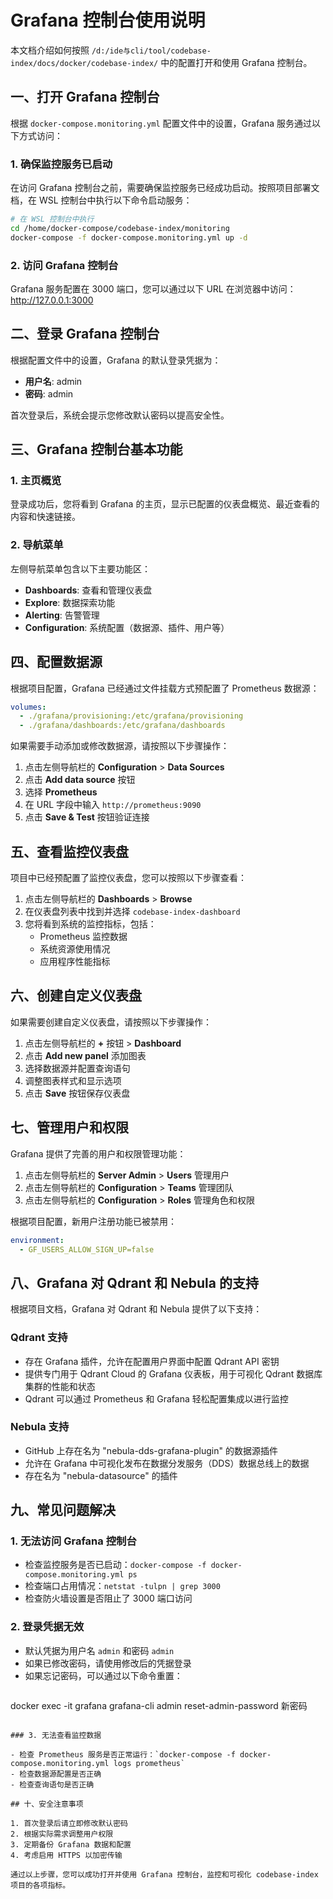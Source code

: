 # Grafana 控制台使用说明

本文档介绍如何按照 `/d:/ide与cli/tool/codebase-index/docs/docker/codebase-index/` 中的配置打开和使用 Grafana 控制台。

## 一、打开 Grafana 控制台

根据 `docker-compose.monitoring.yml` 配置文件中的设置，Grafana 服务通过以下方式访问：

### 1. 确保监控服务已启动

在访问 Grafana 控制台之前，需要确保监控服务已经成功启动。按照项目部署文档，在 WSL 控制台中执行以下命令启动服务：

```bash
# 在 WSL 控制台中执行
cd /home/docker-compose/codebase-index/monitoring
docker-compose -f docker-compose.monitoring.yml up -d
```

### 2. 访问 Grafana 控制台

Grafana 服务配置在 3000 端口，您可以通过以下 URL 在浏览器中访问：
http://127.0.0.1:3000

## 二、登录 Grafana 控制台

根据配置文件中的设置，Grafana 的默认登录凭据为：

- **用户名**: admin
- **密码**: admin

首次登录后，系统会提示您修改默认密码以提高安全性。

## 三、Grafana 控制台基本功能

### 1. 主页概览

登录成功后，您将看到 Grafana 的主页，显示已配置的仪表盘概览、最近查看的内容和快速链接。

### 2. 导航菜单

左侧导航菜单包含以下主要功能区：

- **Dashboards**: 查看和管理仪表盘
- **Explore**: 数据探索功能
- **Alerting**: 告警管理
- **Configuration**: 系统配置（数据源、插件、用户等）

## 四、配置数据源

根据项目配置，Grafana 已经通过文件挂载方式预配置了 Prometheus 数据源：

```yaml
volumes:
  - ./grafana/provisioning:/etc/grafana/provisioning
  - ./grafana/dashboards:/etc/grafana/dashboards
```

如果需要手动添加或修改数据源，请按照以下步骤操作：

1. 点击左侧导航栏的 **Configuration** > **Data Sources**
2. 点击 **Add data source** 按钮
3. 选择 **Prometheus**
4. 在 URL 字段中输入 `http://prometheus:9090`
5. 点击 **Save & Test** 按钮验证连接

## 五、查看监控仪表盘

项目中已经预配置了监控仪表盘，您可以按照以下步骤查看：

1. 点击左侧导航栏的 **Dashboards** > **Browse**
2. 在仪表盘列表中找到并选择 `codebase-index-dashboard`
3. 您将看到系统的监控指标，包括：
   - Prometheus 监控数据
   - 系统资源使用情况
   - 应用程序性能指标

## 六、创建自定义仪表盘

如果需要创建自定义仪表盘，请按照以下步骤操作：

1. 点击左侧导航栏的 **+** 按钮 > **Dashboard**
2. 点击 **Add new panel** 添加图表
3. 选择数据源并配置查询语句
4. 调整图表样式和显示选项
5. 点击 **Save** 按钮保存仪表盘

## 七、管理用户和权限

Grafana 提供了完善的用户和权限管理功能：

1. 点击左侧导航栏的 **Server Admin** > **Users** 管理用户
2. 点击左侧导航栏的 **Configuration** > **Teams** 管理团队
3. 点击左侧导航栏的 **Configuration** > **Roles** 管理角色和权限

根据项目配置，新用户注册功能已被禁用：

```yaml
environment:
  - GF_USERS_ALLOW_SIGN_UP=false
```

## 八、Grafana 对 Qdrant 和 Nebula 的支持

根据项目文档，Grafana 对 Qdrant 和 Nebula 提供了以下支持：

### Qdrant 支持

- 存在 Grafana 插件，允许在配置用户界面中配置 Qdrant API 密钥
- 提供专门用于 Qdrant Cloud 的 Grafana 仪表板，用于可视化 Qdrant 数据库集群的性能和状态
- Qdrant 可以通过 Prometheus 和 Grafana 轻松配置集成以进行监控

### Nebula 支持

- GitHub 上存在名为 "nebula-dds-grafana-plugin" 的数据源插件
- 允许在 Grafana 中可视化发布在数据分发服务（DDS）数据总线上的数据
- 存在名为 "nebula-datasource" 的插件

## 九、常见问题解决

### 1. 无法访问 Grafana 控制台

- 检查监控服务是否已启动：`docker-compose -f docker-compose.monitoring.yml ps`
- 检查端口占用情况：`netstat -tulpn | grep 3000`
- 检查防火墙设置是否阻止了 3000 端口访问

### 2. 登录凭据无效

- 默认凭据为用户名 `admin` 和密码 `admin`
- 如果已修改密码，请使用修改后的凭据登录
- 如果忘记密码，可以通过以下命令重置：
  ```bash
docker exec -it grafana grafana-cli admin reset-admin-password 新密码
  ```

### 3. 无法查看监控数据

- 检查 Prometheus 服务是否正常运行：`docker-compose -f docker-compose.monitoring.yml logs prometheus`
- 检查数据源配置是否正确
- 检查查询语句是否正确

## 十、安全注意事项

1. 首次登录后请立即修改默认密码
2. 根据实际需求调整用户权限
3. 定期备份 Grafana 数据和配置
4. 考虑启用 HTTPS 以加密传输

通过以上步骤，您可以成功打开并使用 Grafana 控制台，监控和可视化 codebase-index 项目的各项指标。
